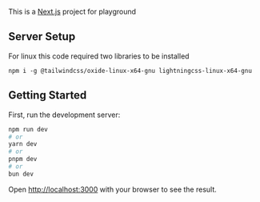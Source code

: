 This is a [Next.js](https://nextjs.org) project for playground

## Server Setup

For linux this code required two libraries to be installed

```
npm i -g @tailwindcss/oxide-linux-x64-gnu lightningcss-linux-x64-gnu
```

## Getting Started

First, run the development server:

```bash
npm run dev
# or
yarn dev
# or
pnpm dev
# or
bun dev
```

Open [http://localhost:3000](http://localhost:3000) with your browser to see the result.
